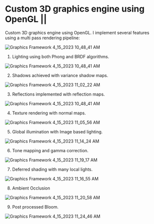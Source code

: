# Custom 3D graphics engine using OpenGL || 

Custom 3D graphics engine using OpenGL. I implement several features using a multi pass rendering pipeline:

![Graphics Framework 4_15_2023 10_48_41 AM](https://user-images.githubusercontent.com/15943818/232245675-4bca5d23-1b50-4610-8515-55132ba6d04f.png)

1) Lighting using both Phong and BRDF algorithms. 

![Graphics Framework 4_15_2023 10_48_41 AM](https://user-images.githubusercontent.com/15943818/232245675-4bca5d23-1b50-4610-8515-55132ba6d04f.png)

2) Shadows achieved with variance shadow maps. 

![Graphics Framework 4_15_2023 11_02_22 AM](https://user-images.githubusercontent.com/15943818/232245841-e5666b2a-d640-4b9a-bbfd-40643a13c12d.png)

3) Reflections implemented with reflection maps. 

![Graphics Framework 4_15_2023 10_48_41 AM](https://user-images.githubusercontent.com/15943818/232245675-4bca5d23-1b50-4610-8515-55132ba6d04f.png)

4) Texture rendering with normal maps. 

![Graphics Framework 4_15_2023 11_05_56 AM](https://user-images.githubusercontent.com/15943818/232246056-0362d07d-c1f0-4216-80cf-ffe6ef16b7c9.png)

5) Global illumination with Image based lighting. 

![Graphics Framework 4_15_2023 11_14_24 AM](https://user-images.githubusercontent.com/15943818/232246553-9ed9b171-194d-4348-a1f7-927a952344a6.png)

6) Tone mapping and gamma correction.

![Graphics Framework 4_15_2023 11_19_17 AM](https://user-images.githubusercontent.com/15943818/232246743-c9476b08-410f-48ce-8435-130b24bd6ae7.png)

7) Deferred shading with many local lights.

![Graphics Framework 4_15_2023 11_16_55 AM](https://user-images.githubusercontent.com/15943818/232246671-d09aa1e0-d7fe-4d54-975c-3a3cbdde05f3.png)

8) Ambient Occlusion

![Graphics Framework 4_15_2023 11_20_58 AM](https://user-images.githubusercontent.com/15943818/232246821-4011f3ec-6204-42f6-a39b-3f58abb2317b.png)

9) Post processed Bloom.

![Graphics Framework 4_15_2023 11_24_46 AM](https://user-images.githubusercontent.com/15943818/232247030-7a004c4f-d575-4441-9571-6a80a47d7a0a.png)

